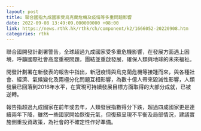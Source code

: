 ```yaml
---
layout: post
title: 聯合國指九成國家受烏克蘭危機及疫情等多重問題影響
date: 2022-09-08 13:49:09.000000000 +08:00
link: https://news.rthk.hk/rthk/ch/component/k2/1666052-20220908.htm
categories: rthk
---
```


聯合國開發計劃署警告，全球超過九成國家受多重危機影響，在發展方面遇上困境，呼籲國際社會高度重視問題，團結並重啟發展，確保人類與地球的未來福祉。

開發計劃署在新發表的報告中指出，新冠疫情與烏克蘭危機等接踵而來，與各種社會、經濟、氣候變化及兩極分化問題互相影響，為數十億人帶來毀滅性影響，人類發展已回落到2016年水平，在實現可持續發展目標方面取得的大部分成就，已被逆轉。

報告指超過九成國家在前年或去年，人類發展指數得分下跌，超過四成國家更是連續兩年下降，雖然一些國家開始恢復元氣，但復蘇呈現不平衡及局部情況，建議實施側重投資政策，為社會的不確定性作好準備。
